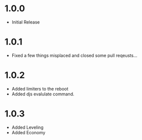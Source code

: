 # 1.0.0
- Initial Release
# 1.0.1
- Fixed a few things misplaced and closed some pull reqeusts...
# 1.0.2
- Added limiters to the reboot
- Added djs evalulate command.
# 1.0.3
- Added Leveling
- Added Economy
